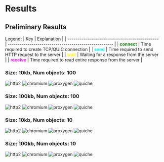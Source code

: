 # Results

## Preliminary Results

Legend:
| Key                                            | Explanation                                           |
| ---------------------------------------------- | ----------------------------------------------------- |
| <span style="color:green">**connect**</span>   | Time required to create TCP/QUIC connection           |
| <span style="color:cyan">**send**</span>       | Time required to send HTTP request to the server      |
| <span style="color:yellow">**wait**</span>     | Waiting for a response from the server                |
| <span style="color:magenta">**receive**</span> | Time required to read entire response from the server |


### Size: 10kb, Num objects: 100
![http2](./graphs/10kb/100/http2/graph.png)
![chromium](./graphs/10kb/100/chromium/graph.png)
![proxygen](./graphs/10kb/100/proxygen/graph.png)
![quiche](./graphs/10kb/100/quiche/graph.png)

### Size: 100kb, Num objects: 100
![http2](./graphs/100kb/100/http2/graph.png)
![chromium](./graphs/100kb/100/chromium/graph.png)
![proxygen](./graphs/100kb/100/proxygen/graph.png)
![quiche](./graphs/100kb/100/quiche/graph.png)

### Size: 10kb, Num objects: 10
![http2](./graphs/10kb/10/http2/graph.png)
![chromium](./graphs/10kb/10/chromium/graph.png)
![proxygen](./graphs/10kb/10/proxygen/graph.png)
![quiche](./graphs/10kb/10/quiche/graph.png)

### Size: 100kb, Num objects: 10
![http2](./graphs/100kb/10/http2/graph.png)
![chromium](./graphs/100kb/10/chromium/graph.png)
![proxygen](./graphs/100kb/10/proxygen/graph.png)
![quiche](./graphs/100kb/10/quiche/graph.png)